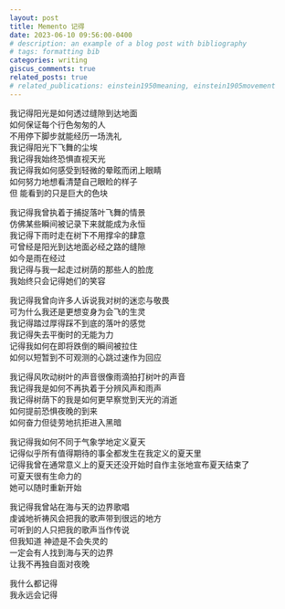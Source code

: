 ```yaml
---
layout: post
title: Memento 记得
date: 2023-06-10 09:56:00-0400
# description: an example of a blog post with bibliography
# tags: formatting bib
categories: writing
giscus_comments: true
related_posts: true
# related_publications: einstein1950meaning, einstein1905movement
---
```

<!-- 
This post shows how to add bibliography to simple blog posts. If you would like something more academic, check the. -->
我记得阳光是如何透过缝隙到达地面  
如何保证每个行色匆匆的人  
不用停下脚步就能经历一场洗礼  
我记得阳光下飞舞的尘埃  
我记得我始终恐惧直视天光  
我记得我如何感受到轻微的晕眩而闭上眼睛  
如何努力地想看清楚自己眼睑的样子  
但 能看到的只是巨大的色块  

我记得我曾执着于捕捉落叶飞舞的情景  
仿佛某些瞬间被记录下来就能成为永恒  
我记得下雨时走在树下不用撑伞的肆意  
可曾经是阳光到达地面必经之路的缝隙  
如今是雨在经过  
我记得与我一起走过树荫的那些人的脸庞  
我始终只会记得她们的笑容  

我记得我曾向许多人诉说我对树的迷恋与敬畏  
可为什么我还是更想变身为会飞的生灵  
我记得踏过厚得踩不到底的落叶的感觉  
我记得失去平衡时的无能为力  
记得我如何在即将跌倒的瞬间被拉住  
如何以短暂到不可观测的心跳过速作为回应  

我记得风吹动树叶的声音很像雨滴拍打树叶的声音  
我记得我是如何不再执着于分辨风声和雨声  
我记得树荫下的我是如何更早察觉到天光的消逝  
如何提前恐惧夜晚的到来  
如何奋力但徒劳地抗拒进入黑暗  

我记得我如何不同于气象学地定义夏天  
记得似乎所有值得期待的事全都发生在我定义的夏天里  
记得我曾在通常意义上的夏天还没开始时自作主张地宣布夏天结束了  
可夏天很有生命力的  
她可以随时重新开始  

我记得我曾站在海与天的边界歌唱  
虔诚地祈祷风会把我的歌声带到很远的地方  
可听到的人只把我的歌声当作传说  
但我知道 神迹是不会失灵的  
一定会有人找到海与天的边界  
让我不再独自面对夜晚  

我什么都记得  
我永远会记得  

<script src="https://giscus.app/client.js"
        data-repo="melodyincopenhagen/melodyincopenhagen.github.io"
        data-repo-id="R_kgDOKsfYeA"
        data-category="Announcements"
        data-category-id="DIC_kwDOKsfYeM4Ca6Vw"
        data-mapping="pathname"
        data-strict="0"
        data-reactions-enabled="1"
        data-emit-metadata="0"
        data-input-position="bottom"
        data-theme="preferred_color_scheme"
        data-lang="zh-CN"
        crossorigin="anonymous"
        async>
</script>